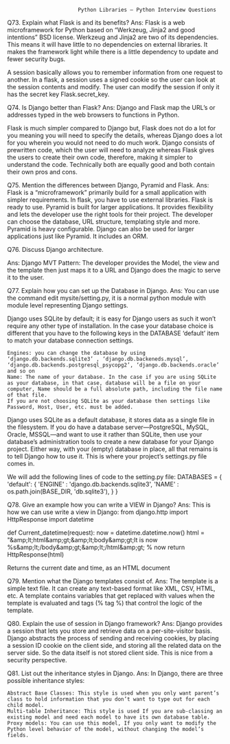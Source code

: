                            Python Libraries – Python Interview Questions
Q73. Explain what Flask is and its benefits?
Ans: Flask is a web microframework for Python based on “Werkzeug, Jinja2 and good intentions” BSD license. Werkzeug and Jinja2 are two of its dependencies. This means it will have little to no dependencies on external libraries.  It makes the framework light while there is a little dependency to update and fewer security bugs.

A session basically allows you to remember information from one request to another. In a flask, a session uses a signed cookie so the user can look at the session contents and modify. The user can modify the session if only it has the secret key Flask.secret_key.

Q74. Is Django better than Flask?
Ans: Django and Flask map the URL’s or addresses typed in the web browsers to functions in Python. 

Flask is much simpler compared to Django but, Flask does not do a lot for you meaning you will need to specify the details, whereas Django does a lot for you wherein you would not need to do much work. Django consists of prewritten code, which the user will need to analyze whereas Flask gives the users to create their own code, therefore, making it simpler to understand the code. Technically both are equally good and both contain their own pros and cons.

Q75. Mention the differences between Django, Pyramid and Flask.
Ans:  Flask is a “microframework” primarily build for a small application with simpler requirements. In flask, you have to use external libraries. Flask is ready to use.
    Pyramid is built for larger applications. It provides flexibility and lets the developer use the right tools for their project. The developer can choose the database, URL structure, templating style and more. Pyramid is heavy configurable.
    Django can also be used for larger applications just like Pyramid. It includes an ORM.

Q76. Discuss Django architecture.

Ans: Django MVT Pattern:
The developer provides the Model, the view and the template then just maps it to a URL and Django does the magic to serve it to the user.

Q77. Explain how you can set up the Database in Django.
Ans: You can use the command edit mysite/setting.py, it is a normal python module with module level representing Django settings.

Django uses SQLite by default; it is easy for Django users as such it won’t require any other type of installation. In the case your database choice is different that you have to the following keys in the DATABASE ‘default’ item to match your database connection settings.

    Engines: you can change the database by using ‘django.db.backends.sqlite3’ , ‘django.db.backeneds.mysql’, ‘django.db.backends.postgresql_psycopg2’, ‘django.db.backends.oracle’ and so on
    Name: The name of your database. In the case if you are using SQLite as your database, in that case, database will be a file on your computer, Name should be a full absolute path, including the file name of that file.
    If you are not choosing SQLite as your database then settings like Password, Host, User, etc. must be added.

Django uses SQLite as a default database, it stores data as a single file in the filesystem. If you do have a database server—PostgreSQL, MySQL, Oracle, MSSQL—and want to use it rather than SQLite, then use your database’s administration tools to create a new database for your Django project. Either way, with your (empty) database in place, all that remains is to tell Django how to use it. This is where your project’s settings.py file comes in.

We will add the following lines of code to the setting.py file:
	DATABASES = {
     'default': {
          'ENGINE' : 'django.db.backends.sqlite3',
          'NAME' : os.path.join(BASE_DIR, 'db.sqlite3'),
     }
}

Q78. Give an example how you can write a VIEW in Django?
Ans: This is how we can use write a view in Django:	
from django.http import HttpResponse
import datetime
 
def Current_datetime(request):
     now = datetime.datetime.now()
     html = "&amp;amp;lt;html&amp;amp;gt;&amp;amp;lt;body&amp;amp;gt;It is now %s&amp;amp;lt;/body&amp;amp;gt;&amp;amp;lt;/html&amp;amp;gt; % now
     return HttpResponse(html)

Returns the current date and time, as an HTML document

Q79. Mention what the Django templates consist of.
Ans: The template is a simple text file.  It can create any text-based format like XML, CSV, HTML, etc.  A template contains variables that get replaced with values when the template is evaluated and tags (% tag %) that control the logic of the template.

Q80. Explain the use of session in Django framework?
Ans: Django provides a session that lets you store and retrieve data on a per-site-visitor basis. Django abstracts the process of sending and receiving cookies, by placing a session ID cookie on the client side, and storing all the related data on the server side. So the data itself is not stored client side. This is nice from a security perspective.

Q81.  List out the inheritance styles in Django.
Ans: In Django, there are three possible inheritance styles:

    Abstract Base Classes: This style is used when you only want parent’s class to hold information that you don’t want to type out for each child model.
    Multi-table Inheritance: This style is used If you are sub-classing an existing model and need each model to have its own database table.
    Proxy models: You can use this model, If you only want to modify the Python level behavior of the model, without changing the model’s fields.

